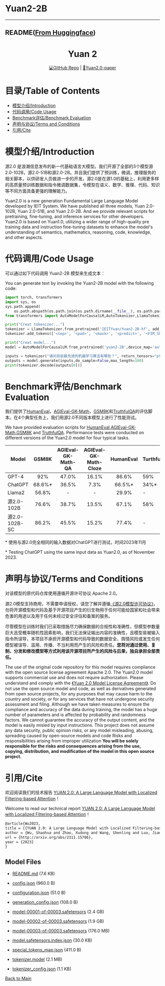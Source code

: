 
# Yuan2-2B
---


## README([From Huggingface](https://huggingface.co/IEITYuan/Yuan2-2B))



<div align="center">
<h1>
  Yuan 2
</h1>
</div>

<div align="center">
<a href="https://github.com/IEIT-Yuan/Yuan-2.0" target="_blank"> 💻GitHub Repo</a> | <a href="http://arxiv.org/pdf/2311.15786.pdf" target="_blank">📃Yuan2.0-paper</a>
</div>

# 目录/Table of Contents

- [模型介绍/Introduction](#Introduction)
- [代码调用/Code Usage](#Usage)
- [Benchmark评估/Benchmark Evaluation](#Benchmark)
- [声明与协议/Terms and Conditions](#Terms)
- [引用/Cite](#Cite)


# <span id="Introduction">模型介绍/Introduction</span>
源2.0 是浪潮信息发布的新一代基础语言大模型。我们开源了全部的3个模型源2.0-102B，源2.0-51B和源2.0-2B。并且我们提供了预训练，微调，推理服务的相关脚本，以供研发人员做进一步的开发。源2.0是在源1.0的基础上，利用更多样的高质量预训练数据和指令微调数据集，令模型在语义、数学、推理、代码、知识等不同方面具备更强的理解能力。

Yuan2.0 is a new generation Fundamental Large Language Model developed by IEIT System. We have published all three models, Yuan 2.0-102B, Yuan 2.0-51B, and Yuan 2.0-2B. And we provide relevant scripts for pretraining, fine-tuning, and inference services for other developers. Yuan2.0 is based on Yuan1.0, utilizing a wider range of high-quality pre training data and instruction fine-tuning datasets to enhance the model's understanding of semantics, mathematics, reasoning, code, knowledge, and other aspects.


# <span id="Usage">代码调用/Code Usage</span>
可以通过如下代码调用 Yuan2-2B 模型来生成文本：

You can generate text by invoking the Yuan2-2B model with the following code:

```python
import torch, transformers
import sys, os
sys.path.append(
    os.path.abspath(os.path.join(os.path.dirname(__file__), os.path.pardir)))
from transformers import AutoModelForCausalLM,AutoTokenizer,LlamaTokenizer

print("Creat tokenizer...")
tokenizer = LlamaTokenizer.from_pretrained('IEITYuan/Yuan2-2B-hf', add_eos_token=False, add_bos_token=False, eos_token='<eod>')
tokenizer.add_tokens(['<sep>', '<pad>', '<mask>', '<predict>', '<FIM_SUFFIX>', '<FIM_PREFIX>', '<FIM_MIDDLE>','<commit_before>','<commit_msg>','<commit_after>','<jupyter_start>','<jupyter_text>','<jupyter_code>','<jupyter_output>','<empty_output>'], special_tokens=True)

print("Creat model...")
model = AutoModelForCausalLM.from_pretrained('yuan2-2B',device_map='auto',torch_dtype=torch.bfloat16,trust_remote_code=True)

inputs = tokenizer("请问目前最先进的机器学习算法有哪些？", return_tensors="pt")["input_ids"].to("cuda:0")
outputs = model.generate(inputs,do_sample=False,max_length=100)
print(tokenizer.decode(outputs[0]))

```

# <span id="Benchmark">Benchmark评估/Benchmark Evaluation</span>
我们提供了[HumanEval](https://github.com/IEIT-Yuan/Yuan-2.0/blob/main/docs/eval_humaneval.md)，[AGIEval-GK-Math](https://github.com/IEIT-Yuan/Yuan-2.0/blob/main/docs/eval_agieval_math.md)，[GSM8K](https://github.com/IEIT-Yuan/Yuan-2.0/blob/main/docs/eval_gsm8k.md)和[TruthfulQA](https://github.com/IEIT-Yuan/Yuan-2.0/blob/main/docs/eval_TruthfulQA.md)的评估脚本。在4个典型任务上，我们用源2.0不同版本模型上进行了性能测试。

We have provided evaluation scripts for [HumanEval](https://github.com/IEIT-Yuan/Yuan-2.0/blob/main/docs/eval_humaneval.md),[AGIEval-GK-Math](https://github.com/IEIT-Yuan/Yuan-2.0/blob/main/docs/eval_agieval_math.md),[GSM8K](https://github.com/IEIT-Yuan/Yuan-2.0/blob/main/docs/eval_gsm8k.md) and [TruthfulQA](https://github.com/IEIT-Yuan/Yuan-2.0/blob/main/docs/eval_TruthfulQA.md). Performance tests were conducted on different versions of the Yuan2.0 model for four typical tasks.


| Model             | GSM8K   | AGIEval-GK-Math-QA     | AGIEval-GK-Math-Cloze     | HumanEval | TurthfulQA |
| ----------------- | :----:  | :------------: | :---------------: | :-------: | ---------- |
|  GPT-4            |  92%    |     47.0%      |       16.1%       |   86.6%   |     59%    |
|  ChatGPT         | 68.6%\* |     36.5%      |        7.3%       |  66.5%\*  |     34%\*  |
|  Llama2           | 56.8%   |       -        |         -         |   29.9%   |       -    |
| 源2.0-102B      | 76.6%   |     38.7%      |       13.5%       |   67.1%   |     58%    |
| 源2.0-102B-SC   | 86.2%   |     45.5%      |       15.2%       |   77.4%   |       -    |

\* 使用与源2.0完全相同的输入数据对ChatGPT进行测试，时间2023年11月

\* Testing ChatGPT using the same input data as Yuan2.0, as of November 2023.

# <span id="Terms">声明与协议/Terms and Conditions</span>
对该模型的原代码仓库使用遵循开源许可协议 Apache 2.0。

源2.0模型支持商用，不需要申请授权，请您了解并遵循[《源2.0模型许可协议》](https://github.com/IEIT-Yuan/Yuan-2.0/blob/main/LICENSE-Yuan)，勿将开源模型和代码及基于开源项目产生的衍生物用于任何可能给国家和社会带来危害的用途以及用于任何未经过安全评估和备案的服务。

尽管模型在训练时我们已采取措施尽力确保数据的合规性和准确性，但模型参数量巨大且受概率随机性因素影响，我们无法保证输出内容的准确性，且模型易被输入指令所误导，本项目不承担开源模型和代码导致的数据安全、舆情风险或发生任何模型被误导、滥用、传播、不当利用而产生的风险和责任。**您将对通过使用、复制、分发和修改模型等方式利用该开源项目所产生的风险与后果，独自承担全部责任。**

The use of the original code repository for this model requires compliance with the open source license agreement Apache 2.0. The Yuan2.0 model supports commercial use and does not require authorization. Please understand and comply with the [《Yuan 2.0 Model License Agreement》](https://github.com/IEIT-Yuan/Yuan-2.0/blob/main/LICENSE-Yuan). Do not use the open source model and code, as well as derivatives generated from open source projects, for any purposes that may cause harm to the country and society, or for any services that have not undergone security assessment and filing. Although we have taken measures to ensure the compliance and accuracy of the data during training, the model has a huge number of parameters and is affected by probability and randomness factors. We cannot guarantee the accuracy of the output content, and the model is easily misled by input instructions. This project does not assume any data security, public opinion risks, or any model misleading, abusing, spreading caused by open-source models and code Risks and responsibilities arising from improper utilization **You will be solely responsible for the risks and consequences arising from the use, copying, distribution, and modification of the model in this open source project.**

# <span id="Cite">引用/Cite</span>
欢迎阅读我们的技术报告 [YUAN 2.0: A Large Language Model with Localized Filtering-based Attention](http://arxiv.org/pdf/2311.15786.pdf)！

Welcome to read our technical report [YUAN 2.0: A Large Language Model with Localized Filtering-based Attention](http://arxiv.org/pdf/2311.15786.pdf)！

```latex
@article{Wu2023,
title = {{YUAN 2.0: A Large Language Model with Localized Filtering-based Attention}},
author = {Wu, Shaohua and Zhao, Xudong and Wang, Shenling and Luo, Jiangang and Li, Lingjun and Chen, Xi and Zhao, Bing and Wang, Wei and Yu, Tong and Zhang, Rongguo and Zhang, Jiahua and Wang, Chao},
url = {http://arxiv.org/abs/2311.15786},
year = {2023}
}

```




## Model Files

- [README.md](https://paddlenlp.bj.bcebos.com/models/community/IEITYuan/Yuan2-2B/README.md) (7.6 KB)

- [config.json](https://paddlenlp.bj.bcebos.com/models/community/IEITYuan/Yuan2-2B/config.json) (960.0 B)

- [configuration.json](https://paddlenlp.bj.bcebos.com/models/community/IEITYuan/Yuan2-2B/configuration.json) (51.0 B)

- [generation_config.json](https://paddlenlp.bj.bcebos.com/models/community/IEITYuan/Yuan2-2B/generation_config.json) (108.0 B)

- [model-00001-of-00003.safetensors](https://paddlenlp.bj.bcebos.com/models/community/IEITYuan/Yuan2-2B/model-00001-of-00003.safetensors) (2.4 GB)

- [model-00002-of-00003.safetensors](https://paddlenlp.bj.bcebos.com/models/community/IEITYuan/Yuan2-2B/model-00002-of-00003.safetensors) (1.9 GB)

- [model-00003-of-00003.safetensors](https://paddlenlp.bj.bcebos.com/models/community/IEITYuan/Yuan2-2B/model-00003-of-00003.safetensors) (176.0 MB)

- [model.safetensors.index.json](https://paddlenlp.bj.bcebos.com/models/community/IEITYuan/Yuan2-2B/model.safetensors.index.json) (30.0 KB)

- [special_tokens_map.json](https://paddlenlp.bj.bcebos.com/models/community/IEITYuan/Yuan2-2B/special_tokens_map.json) (411.0 B)

- [tokenizer.model](https://paddlenlp.bj.bcebos.com/models/community/IEITYuan/Yuan2-2B/tokenizer.model) (2.1 MB)

- [tokenizer_config.json](https://paddlenlp.bj.bcebos.com/models/community/IEITYuan/Yuan2-2B/tokenizer_config.json) (1.1 KB)


[Back to Main](../../)